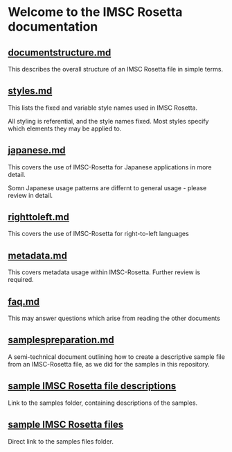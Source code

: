 # Welcome to the IMSC Rosetta documentation

## [documentstructure.md](documentstructure.md)
This describes the overall structure of an IMSC Rosetta file in simple terms.

## [styles.md](styles.md)
This lists the fixed and variable style names used in IMSC Rosetta.

All styling is referential, and the style names fixed.  Most styles specify which elements they may be applied to.

## [japanese.md](japanese.md)
This covers the use of IMSC-Rosetta for Japanese applications in more detail.

Somn Japanese usage patterns are differnt to general usage - please review in detail.

## [righttoleft.md](righttoleft.md)
This covers the use of IMSC-Rosetta for right-to-left languages

## [metadata.md](metadata.md)
This covers metadata usage within IMSC-Rosetta.  Further review is required.

## [faq.md](faq.md)
This may answer questions which arise from reading the other documents

## [samplespreparation.md](samplespreparation.md)
A semi-technical document outlining how to create a descriptive sample file from an IMSC-Rosetta file, as we did for the samples in this repository.

## [sample IMSC Rosetta file descriptions](../samples)
Link to the samples folder, containing descriptions of the samples.

## [sample IMSC Rosetta files](../samples/imscr)
Direct link to the samples files folder.
